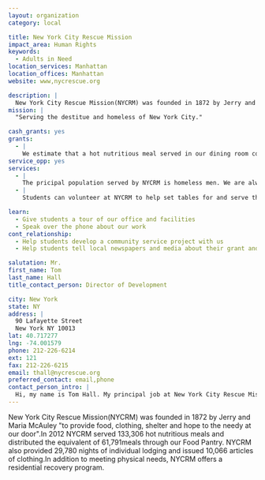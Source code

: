 ```yaml
---
layout: organization
category: local

title: New York City Rescue Mission
impact_area: Human Rights
keywords: 
  - Adults in Need
location_services: Manhattan
location_offices: Manhattan
website: www,nycrescue.org

description: |
  New York City Rescue Mission(NYCRM) was founded in 1872 by Jerry and Maria McAuley "to provide food, clothing, shelter and hope to the needy at our door".In 2012 NYCRM served 133,306 hot nutritious meals and distributed the equivalent of 61,791meals through our Food Pantry. NYCRM also provided 29,780 nights of individual lodging and issued 10,066 articles of clothing.In addition to meeting physical needs, NYCRM offers a residential recovery program.     
mission: |
  "Serving the destitue and homeless of New York City."

cash_grants: yes
grants: 
  - |
    We estimate that a hot nutritious meal served in our dining room costs $2.14. A grant of $214 will provide meals for 100 hungry people.
service_opp: yes
services: 
  - |
    The pricipal population served by NYCRM is homeless men. We are always in need of new men's underwear,personal hygiene items(bar soap, toothpaste and brushes, razors, shaving cream, and deodorant)and gently used warm winter coats. Students could organize collection drives for these items.  
  - |
    Students can volunteer at NYCRM to help set tables for and serve the evening meal. We serve approximately 200 meals each evening.Volunteers at the Mission must be a minimum of sixteen years of age. 

learn: 
  - Give students a tour of our office and facilities
  - Speak over the phone about our work
cont_relationship: 
  - Help students develop a community service project with us
  - Help students tell local newspapers and media about their grant and/or project with us

salutation: Mr.
first_name: Tom
last_name: Hall
title_contact_person: Director of Development

city: New York
state: NY
address: |
  90 Lafayette Street  
  New York NY 10013
lat: 40.717277
lng: -74.001579
phone: 212-226-6214
ext: 121
fax: 212-226-6215
email: thall@nycrescue.org
preferred_contact: email,phone
contact_person_intro: |
  Hi, my name is Tom Hall. My principal job at New York City Rescue Mission for the past ten years has been to assit people become active supporters of our organization. Support can come in various forms such as volunteering and donating both material items as well as financially.I hope we can work together in the future.    
---
```

New York City Rescue Mission(NYCRM) was founded in 1872 by Jerry and Maria McAuley "to provide food, clothing, shelter and hope to the needy at our door".In 2012 NYCRM served 133,306 hot nutritious meals and distributed the equivalent of 61,791meals through our Food Pantry. NYCRM also provided 29,780 nights of individual lodging and issued 10,066 articles of clothing.In addition to meeting physical needs, NYCRM offers a residential recovery program.     